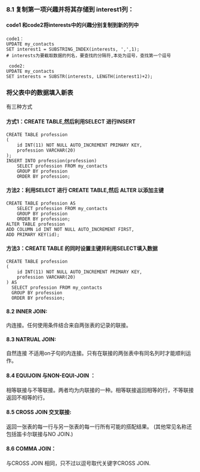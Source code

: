 ### 8.1 复制第一项兴趣并将其存储到 interest1列：

#### code1 和code2将interests中的兴趣分别复制到新的列中

```
code1：
UPDATE my_contacts
SET interest1 = SUBSTRING_INDEX(interests, ',',1); 
# interests为要截取数据的列名，要查找的分隔符,本处为逗号，查找第一个逗号
```
```
 code2:
UPDATE my_contacts
SET interests = SUBSTR(interests, LENGTH(interest1)+2);
```

### 将父表中的数据填入新表
有三种方式
#### 方式1：CREATE TABLE,然后利用SELECT 进行INSERT
```
CREATE TABLE profession
(
	id INT(11) NOT NULL AUTO_INCREMENT PRIMARY KEY,
	profession VARCHAR(20)
);
INSERT INTO profession(profession)
	SELECT profession FROM my_contacts
	GROUP BY profession
	ORDER BY profession;
```	
#### 方法2：利用SELECT 进行 CREATE TABLE,然后 ALTER 以添加主键
```
CREATE TABLE profession AS
	SELECT profession FROM my_contacts
	GROUP BY profession
	ORDER BY profession;
ALTER TABLE profession
ADD COLUMN id INT NOT NULL AUTO_INCREMENT FIRST,
ADD PRIMARY KEY(id);
```
#### 方法3：CREATE TABLE 的同时设置主键并利用SELECT填入数据
```
CREATE TABLE profession
(
	id INT(11) NOT NULL AUTO_INCREMENT PRIMARY KEY,
	profession VARCHAR(20)
) AS 
  SELECT profession FROM my_contacts
  GROUP BY profession
  ORDER BY profession;
```


#### 8.2 INNER JOIN:
内连接。任何使用条件结合来自两张表的记录的联接。

#### 8.3 NATRUAL JOIN:
自然连接 不适用on子句的内连接。只有在联接的两张表中有同名列时才能顺利运作。
#### 8.4 EQUIJOIN 与NON-EQUI-JOIN ：
相等联接与不等联接。两者均为内联接的一种。相等联接返回相等的行，不等联接返回不相等的行。
#### 8.5 CROSS JOIN 交叉联接:
返回一张表的每一行与另一张表的每一行所有可能的搭配结果。
(其他常见名称还包括笛卡尔联接与NO JOIN.)
#### 8.6 COMMA JOIN： 
与CROSS JOIN 相同，只不过以逗号取代关键字CROSS JOIN.